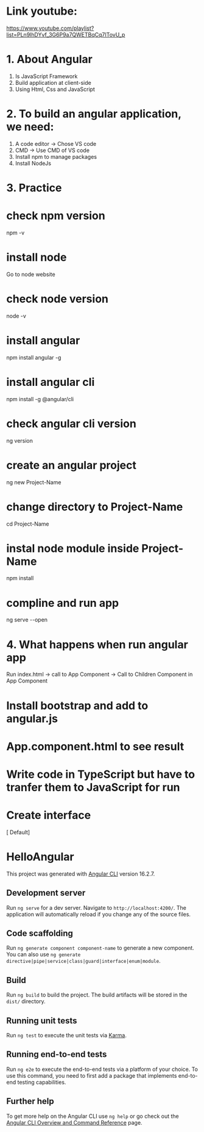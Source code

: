 # Link youtube:
https://www.youtube.com/playlist?list=PLn9lhDYvf_3G6P9a7QWETBqCq7ITovU_p

# 1. About Angular
1. Is JavaScript Framework
2. Build application at client-side
3. Using Html, Css and JavaScript

# 2. To build an angular application, we need:
1. A code editor -> Chose VS code
2. CMD -> Use CMD of VS code
3. Install npm to manage packages
4. Install NodeJs

# 3. Practice
# check npm version
npm -v
# install node 
Go to node website
# check node version
node -v
# install angular
npm install angular -g
# install angular cli
npm install -g @angular/cli
# check angular cli version
ng version
# create an angular project
ng new Project-Name
# change directory to Project-Name
cd Project-Name
# instal node module inside Project-Name
npm install
# compline and run app 
ng serve --open

# 4. What happens when run angular app
Run index.html -> call to App Component -> Call to Children Component in App Component

# Install bootstrap and add to angular.js
# App.component.html to see result
# Write code in TypeScript but have to tranfer them to JavaScript for run
# Create interface



[ Default]

# HelloAngular

This project was generated with [Angular CLI](https://github.com/angular/angular-cli) version 16.2.7.

## Development server

Run `ng serve` for a dev server. Navigate to `http://localhost:4200/`. The application will automatically reload if you change any of the source files.

## Code scaffolding

Run `ng generate component component-name` to generate a new component. You can also use `ng generate directive|pipe|service|class|guard|interface|enum|module`.

## Build

Run `ng build` to build the project. The build artifacts will be stored in the `dist/` directory.

## Running unit tests

Run `ng test` to execute the unit tests via [Karma](https://karma-runner.github.io).

## Running end-to-end tests

Run `ng e2e` to execute the end-to-end tests via a platform of your choice. To use this command, you need to first add a package that implements end-to-end testing capabilities.

## Further help

To get more help on the Angular CLI use `ng help` or go check out the [Angular CLI Overview and Command Reference](https://angular.io/cli) page.
